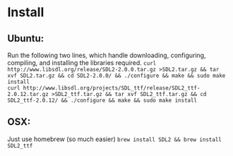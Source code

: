 # Install

## Ubuntu:
Run the following two lines, which handle downloading, configuring,
compiling, and installing the libraries required.
`curl http://www.libsdl.org/release/SDL2-2.0.0.tar.gz >SDL2.tar.gz &&
tar xvf SDL2.tar.gz && cd SDL2-2.0.0/ && ./configure && make && sudo
make install`  
`curl http://www.libsdl.org/projects/SDL_ttf/release/SDL2_ttf-2.0.12.tar.gz >SDL2_ttf.tar.gz && tar xvf SDL2_ttf.tar.gz && cd SDL2_ttf-2.0.12/ && ./configure && make && sudo make install`


## OSX:
Just use homebrew (so much easier)
`brew install SDL2 && brew install SDL2_ttf`
